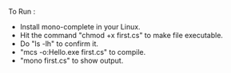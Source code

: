 To Run :
- Install mono-complete in your Linux.
- Hit the command "chmod +x first.cs" to make file executable.
- Do "ls -lh" to confirm it.
- "mcs -o:Hello.exe first.cs" to compile.
- "mono first.cs" to show output.
